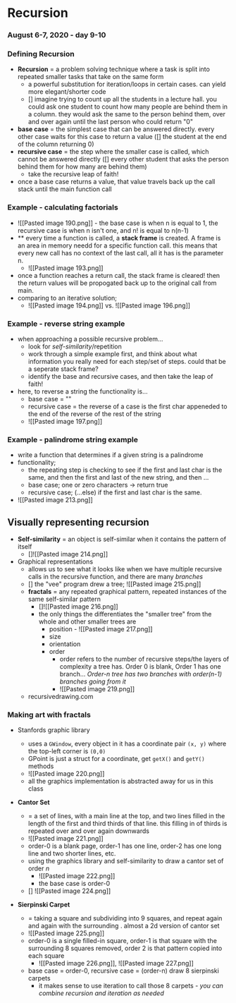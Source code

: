 # Recursion
### August 6-7, 2020 - day 9-10

### Defining Recursion
- **Recursion** = a problem solving technique where a task is split into repeated smaller tasks that take on the same form
	- a powerful substitution for iteration/loops in certain cases. can yield more elegant/shorter code
	- [] imagine trying to count up all the students in a lecture hall. you could ask one student to count how many people are behind them in a column. they would ask the same to the person behind them, over and over again until the last person who could return "0"
- **base case** = the simplest case that can be answered directly. every other case waits for this case to return a value ([] the student at the end of the column returning 0)
- **recursive case** = the step where the smaller case is called, which cannot be answered directly ([] every other student that asks the person behind them for how many are behind them)
	- take the recursive leap of faith!
- once a base case returns a value, that value travels back up the call stack until the main function call

### Example - calculating factorials
- ![[Pasted image 190.png]] - the base case is when n is equal to 1, the recursive case is when n isn't one, and n! is equal to n(n-1) 
- ** every time a function is called, a **stack frame** is created. A frame is an area in memory needd for a specific function call. this means that every new call has no context of the last call, all it has is the parameter n. 
	- ![[Pasted image 193.png]]
- once a function reaches a return call, the stack frame is cleared! then the return values will be propogated back up to the original call from main.
- comparing to an iterative solution;
	- ![[Pasted image 194.png]] vs. ![[Pasted image 196.png]]


### Example - reverse string example
- when approaching a possible recursive problem...
	- look for *self-similarity*/repetition
	- work through a simple example first, and think about what information you really need for each step/set of steps. could that be a seperate stack frame?
	- identify the base and recursive cases, and then take the leap of faith!
- here, to reverse a string the functionality is...
	- base case = ""
	- recursive case = the reverse of a case is the first char appeneded to the end of the reverse of the rest of the string
	- ![[Pasted image 197.png]]


### Example - palindrome string example
- write a function that determines if a given string is a palindrome
- functionality;
	- the repeating step is checking to see if the first and last char is the same, and then the first and last of the new string, and then ...
	- base case; one or zero characters -> return true
	- recursive case; (...else) if the first and last char is the same.
- ![[Pasted image 213.png]]

## Visually representing recursion
- **Self-similarity** = an object is self-similar when it contains the pattern of itself
	- []![[Pasted image 214.png]]
- Graphical representations
	- allows us to see what it looks like when we have multiple recursive calls in the recursive function, and there are many *branches*
	- [] the "vee" program drew a tree; ![[Pasted image 215.png]]
	- **fractals** = any repeated graphical pattern, repeated instances of the same self-similar pattern
		- []![[Pasted image 216.png]]
		- the only things the differentiates the "smaller tree" from the whole and other smaller trees are
			- position -  ![[Pasted image 217.png]]
			- size
			- orientation
			- order
				- order refers to the number of recursive steps/the layers of complexity a tree has. Order 0 is blank, Order 1 has one branch... *Order-n tree has two branches with order(n-1) branches going from it*
				- ![[Pasted image 219.png]]
	- recursivedrawing.com

### Making art with fractals
- Stanfords graphic library
	- uses a `GWindow`, every object in it has a coordinate pair `(x, y)` where the top-left corner is `(0,0)`
	- GPoint is just a struct for a coordinate, get `getX()` and `getY()` methods
	- ![[Pasted image 220.png]]
	- all the graphics implementation is abstracted away for us in this class
- **Cantor Set**
	-  = a set of lines, with a main line at the top, and two lines filled in the length of the first and third thirds of that line. this filling in of thirds is repeated over and over again downwards
	-  ![[Pasted image 221.png]]
	-  order-0 is a blank page, order-1 has one line, order-2 has one long line and two shorter lines, etc.
	-  using the graphics library and self-similarity to draw a cantor set of order *n*
		-  ![[Pasted image 222.png]]
		-  the base case is order-0
	- [] ![[Pasted image 224.png]]

- **Sierpinski Carpet**
	- = taking a square and subdividing into 9 squares, and repeat again and again with the surrounding . almost a 2d version of cantor set
	- ![[Pasted image 225.png]]
	- order-0 is a single filled-in square, order-1 is that square with the surrounding 8 squares removed, order 2 is that pattern copied into each square
		- ![[Pasted image 226.png]], ![[Pasted image 227.png]]
	- base case = order-0, recursive case = (order-n) draw 8 sierpinski carpets
		- it makes sense to use iteration to call those 8 carpets - *you can combine recursion and iteration as needed*


















